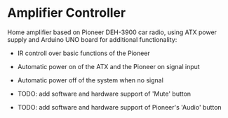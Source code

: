 # Amplifier Controller

Home amplifier based on Pioneer DEH-3900 car radio, using ATX power supply and Arduino UNO board for additional functionality:

* IR controll over basic functions of the Pioneer
* Automatic power on of the ATX and the Pioneer on signal input
* Automatic power off of the system when no signal

* TODO: add software and hardware support of 'Mute' button
* TODO: add software and hardware support of Pioneer's 'Audio' button